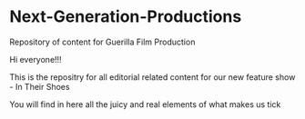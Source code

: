 # Next-Generation-Productions
Repository of content for Guerilla Film Production

Hi everyone!!! 

This is the repositry for all editorial related content for our new feature show - In Their Shoes 

You will find in here all the juicy and real elements of what makes us tick 

